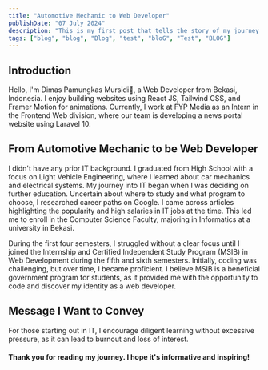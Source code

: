 ```yaml
---
title: "Automotive Mechanic to Web Developer"
publishDate: "07 July 2024"
description: "This is my first post that tells the story of my journey from automotive mechanic to junior web developer"
tags: ["blog", "blog", "Blog", "test", "bloG", "Test", "BLOG"]
---
```


## Introduction

<p>Hello, I'm Dimas Pamungkas Mursidi👋, a Web Developer from Bekasi, Indonesia. I enjoy building websites using React JS, Tailwind CSS, and Framer Motion for animations. Currently, I work at FYP Media as an Intern in the Frontend Web division, where our team is developing a news portal website using Laravel 10.</p>

## From Automotive Mechanic to be Web Developer

<p>I didn't have any prior IT background. I graduated from High School with a focus on Light Vehicle Engineering, where I learned about car mechanics and electrical systems. My journey into IT began when I was deciding on further education. Uncertain about where to study and what program to choose, I researched career paths on Google. I came across articles highlighting the popularity and high salaries in IT jobs at the time. This led me to enroll in the Computer Science Faculty, majoring in Informatics at a university in Bekasi.</p>
<p>During the first four semesters, I struggled without a clear focus until I joined the Internship and Certified Independent Study Program (MSIB) in Web Development during the fifth and sixth semesters. Initially, coding was challenging, but over time, I became proficient. I believe MSIB is a beneficial government program for students, as it provided me with the opportunity to code and discover my identity as a web developer.</p>

## Message I Want to Convey

<p>For those starting out in IT, I encourage diligent learning without excessive pressure, as it can lead to burnout and loss of interest.</p>

#### Thank you for reading my journey. I hope it's informative and inspiring!
